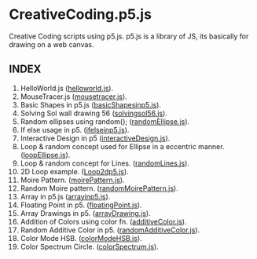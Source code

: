 # CreativeCoding.p5.js

Creative Coding scripts using p5.js.
p5.js is a library of JS, its basically for drawing on a web canvas.

## INDEX

1. HelloWorld.js  ([helloworld.js](https://github.com/sohampod/CreativeCoding.p5.js/blob/main/helloworld.js)).
2. MouseTracer.js ([mousetracer.js](https://github.com/sohampod/CreativeCoding.p5.js/blob/main/mousetracer.js)).
3. Basic Shapes in p5.js ([basicShapesinp5.js](https://github.com/sohampod/CreativeCoding.p5.js/blob/main/basicShapesinp5.js)). 
4. Solving Sol wall drawing 56 ([solvingsol56.js](https://github.com/sohampod/CreativeCoding.p5.js/blob/main/solvingsol56.js)).
5. Random ellipses using random(); ([randomEllipse.js](https://github.com/sohampod/CreativeCoding.p5.js/blob/main/randomEllipse.js)).
6. If else usage in p5. ([ifelseinp5.js](https://github.com/sohampod/CreativeCoding.p5.js/blob/main/ifelseinp5.js)).
7. Interactive Design in p5 ([interactiveDesign.js](https://github.com/sohampod/CreativeCoding.p5.js/blob/main/interactiveDesign.js)).
8. Loop & random concept used for Ellipse in a eccentric manner. ([loopEllipse.js](https://github.com/sohampod/CreativeCoding.p5.js/blob/main/loopEllipse.js)).
9. Loop & random concept for Lines. ([randomLines.js](https://github.com/sohampod/CreativeCoding.p5.js/blob/main/randomLines.js)).
10. 2D Loop example. ([Loop2dp5.js](https://github.com/sohampod/CreativeCoding.p5.js/blob/main/Loop2dp5.js)).
11. Moire Pattern. ([moirePattern.js](https://github.com/sohampod/CreativeCoding.p5.js/blob/main/moirePattern.js)). 
12. Random Moire pattern. ([randomMoirePattern.js](https://github.com/sohampod/CreativeCoding.p5.js/blob/main/randomMoirePattern.js)).
13. Array in p5.js  ([arrayinp5.js](https://github.com/sohampod/CreativeCoding.p5.js/blob/main/arrayinp5.js)).
14. Floating Point in p5. ([floatingPoint.js](https://github.com/sohampod/CreativeCoding.p5.js/blob/main/floatingPoint.js)).
15. Array Drawings in p5. ([arrayDrawing.js](https://github.com/sohampod/CreativeCoding.p5.js/blob/main/arrayDrawing.js)).
16. Addition of Colors using color fn. ([additiveColor.js](https://github.com/sohampod/CreativeCoding.p5.js/blob/main/additiveColor.js)).
17. Random Additive Color in p5. ([randomAdditiveColor.js](https://github.com/sohampod/CreativeCoding.p5.js/blob/main/randomAdditiveColor.js)).
18. Color Mode HSB. ([colorModeHSB.js](https://github.com/sohampod/CreativeCoding.p5.js/blob/main/colorModeHSB.js)).
19. Color Spectrum Circle.  ([colorSpectrum.js](https://github.com/sohampod/CreativeCoding.p5.js/blob/main/colorModeHSB.js)).